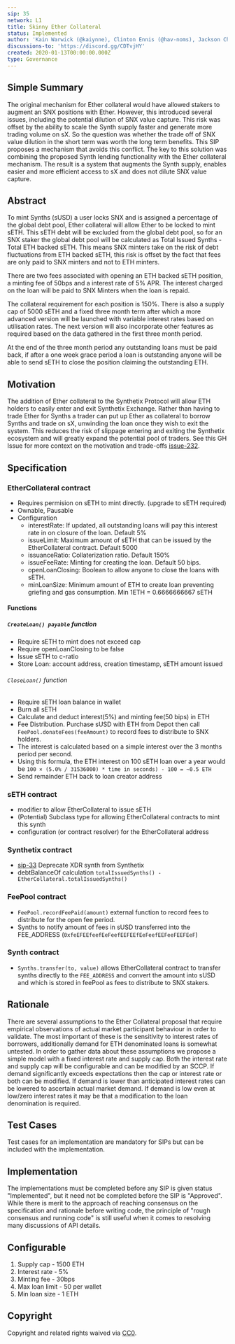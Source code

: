 ```yaml
---
sip: 35
network: L1
title: Skinny Ether Collateral
status: Implemented
author: 'Kain Warwick (@kaiynne), Clinton Ennis (@hav-noms), Jackson Chan (@jacko125)'
discussions-to: 'https://discord.gg/CDTvjHY'
created: 2020-01-13T00:00:00.000Z
type: Governance
---
```


<!--You can leave these HTML comments in your merged SIP and delete the visible duplicate text guides, they will not appear and may be helpful to refer to if you edit it again. This is the suggested template for new SIPs. Note that an SIP number will be assigned by an editor. When opening a pull request to submit your SIP, please use an abbreviated title in the filename, `sip-draft_title_abbrev.md`. The title should be 44 characters or less.-->

## Simple Summary
<!--"If you can't explain it simply, you don't understand it well enough." Provide a simplified and layman-accessible explanation of the SIP.-->
The original mechanism for Ether collateral would have allowed stakers to augment an SNX positions with Ether. However, this introduced several issues, including the potential dilution of SNX value capture. This risk was offset by the ability to scale the Synth supply faster and generate more trading volume on sX. So the question was whether the trade off of SNX value dilution in the short term was worth the long term benefits. This SIP proposes a mechanism that avoids this conflict. The key to this solution was combining the proposed Synth lending functionality with the Ether collateral mechanism. The result is a system that augments the Synth supply, enables easier and more efficient access to sX and does not dilute SNX value capture. 

## Abstract
<!--A short (~200 word) description of the technical issue being addressed.-->
To mint Synths (sUSD) a user locks SNX and is assigned a percentage of the global debt pool, Ether collateral will allow Ether to be locked to mint sETH. This sETH debt will be excluded from the global debt pool, so for an SNX staker the global debt pool will be calculated as Total Issued Synths - Total ETH backed sETH. This means SNX minters take on the risk of debt fluctuations from ETH backed sETH, this risk is offset by the fact that fees are only paid to SNX minters and not to ETH minters. 

There are two fees associated with opening an ETH backed sETH position, a minting fee of 50bps and a interest rate of 5% APR. The interest charged on the loan will be paid to SNX Minters when the loan is repaid. 

The collateral requirement for each position is 150%. There is also a supply cap of 5000 sETH and a fixed three month term after which a more advanced version will be launched with variable interest rates based on utilisation rates. The next version will also incorporate other features as required based on the data gathered in the first three month period.

At the end of the three month period any outstanding loans must be paid back, if after a one week grace period a loan is outstanding anyone will be able to send sETH to close the position claiming the outstanding ETH.

## Motivation
<!--The motivation is critical for SIPs that want to change Synthetix. It should clearly explain why the existing protocol specification is inadequate to address the problem that the SIP solves. SIP submissions without sufficient motivation may be rejected outright.-->
The addition of Ether collateral to the Synthetix Protocol will allow ETH holders to easily enter and exit Synthetix Exchange. Rather than having to trade Ether for Synths a trader can put up Ether as collateral to borrow Synths and trade on sX, unwinding the loan once they wish to exit the system. This reduces the risk of slippage entering and exiting the Synthetix ecosystem and will greatly expand the potential pool of traders. See this GH Issue for more context on the motivation and trade-offs [issue-232](https://github.com/Synthetixio/synthetix/issues/232).

## Specification
<!--The technical specification should describe the syntax and semantics of any new feature.-->

### EtherCollateral contract 
 - Requires permision on sETH to mint directly. (upgrade to sETH required)
 - Ownable, Pausable
 - Configuration
   - interestRate: If updated, all outstanding loans will pay this interest rate in  on closure of the loan. Default 5%
   - issueLimit: Maximum amount of sETH that can be issued by the EtherCollateral contract. Default 5000
   - issuanceRatio: Collaterization ratio. Default 150%
   - issueFeeRate: Minting for creating the loan. Default 50 bips. 
   - openLoanClosing: Boolean to allow anyone to close the loans with sETH.
   - minLoanSize: Minimum amount of ETH to create loan preventing griefing and gas consumption. Min 1ETH = 0.6666666667 sETH 

#### Functions
##### `CreateLoan() payable` function
- Require sETH to mint does not exceed cap
- Require openLoanClosing to be false
 - Issue sETH to c-ratio
 - Store Loan: account address, creation timestamp, sETH amount issued
  
###### `CloseLoan()` function
 - Require sETH loan balance in wallet
 - Burn all sETH
 - Calculate and deduct interest(5%) and minting fee(50 bips) in ETH
  - Fee Distribution. Purchase sUSD with ETH from Depot then call `FeePool.donateFees(feeAmount)` to record fees to distribute to SNX holders. 
  - The interest is calculated based on a simple interest over the 3 months period per second. 
  - Using this formula, the ETH interest on 100 sETH loan over a year would be `100 × (5.0% / 31536000) * time in seconds) - 100 = ~0.5 ETH`
 - Send remainder ETH back to loan creator address

### sETH contract 
 - modifier to allow EtherCollateral to issue sETH
 - (Potential) Subclass type for allowing EtherCollateral contracts to mint this synth
 - configuration (or contract resolver) for the EtherCollateral address
 
### Synthetix contract 
  - [sip-33](https://sips.synthetix.io/sips/sip-33) Deprecate XDR synth from Synthetix 
  - debtBalanceOf calculation `totalIssuedSynths() - EtherCollateral.totalIssuedSynths()`

### FeePool contract 
  - `FeePool.recordFeePaid(amount)` external function to record fees to distribute for the open fee period.
  - Synths to notify amount of fees in sUSD transferred into the FEE_ADDRESS (`0xfeEFEEfeefEeFeefEEFEEfEeFeefEEFeeFEEFEeF`) 

### Synth contract
 - `Synths.transfer(to, value)` allows EtherCollateral contract to transfer synths directly to the `FEE_ADDRESS` and convert the amount into sUSD and which is stored in feePool as fees to distribute to SNX stakers.    

## Rationale
<!--The rationale fleshes out the specification by describing what motivated the design and why particular design decisions were made. It should describe alternate designs that were considered and related work, e.g. how the feature is supported in other languages. The rationale may also provide evidence of consensus within the community, and should discuss important objections or concerns raised during discussion.-->
There are several assumptions to the Ether Collateral proposal that require empirical observations of actual market participant behaviour in order to validate. The most important of these is the sensitivity to interest rates of borrowers, additionally demand for ETH denominated loans is somewhat untested. In order to gather data about these assumptions we propose a simple model with a fixed interest rate and supply cap. Both the interest rate and supply cap will be configurable and can be modified by an SCCP. If demand significantly exceeds expectations then the cap or interest rate or both can be modified. If demand is lower than anticipated interest rates can be lowered to ascertain actual market demand. If demand is low even at low/zero interest rates it may be that a modification to the loan denomination is required. 

## Test Cases
<!--Test cases for an implementation are mandatory for SIPs but can be included with the implementation..-->
Test cases for an implementation are mandatory for SIPs but can be included with the implementation.

## Implementation
<!--The implementations must be completed before any SIP is given status "Implemented", but it need not be completed before the SIP is "Approved". While there is merit to the approach of reaching consensus on the specification and rationale before writing code, the principle of "rough consensus and running code" is still useful when it comes to resolving many discussions of API details.-->
The implementations must be completed before any SIP is given status "Implemented", but it need not be completed before the SIP is "Approved". While there is merit to the approach of reaching consensus on the specification and rationale before writing code, the principle of "rough consensus and running code" is still useful when it comes to resolving many discussions of API details.

## Configurable
<!--Add variables that are configurable via SCCP-->
1. Supply cap - 1500 ETH
2. Interest rate - 5%
3. Minting fee - 30bps
4. Max loan limit - 50 per wallet
5. Min loan size - 1 ETH

## Copyright
Copyright and related rights waived via [CC0](https://creativecommons.org/publicdomain/zero/1.0/).
